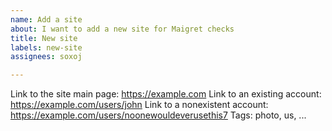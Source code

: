 ```yaml
---
name: Add a site
about: I want to add a new site for Maigret checks
title: New site
labels: new-site
assignees: soxoj

---
```


Link to the site main page: https://example.com
Link to an existing account: https://example.com/users/john
Link to a nonexistent account: https://example.com/users/noonewouldeverusethis7
Tags: photo, us, ...
